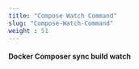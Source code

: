 ```yaml
---
title: "Compose Watch Command"
slug: "Compose-Watch-Command"
weight : 51
---
```



#### Docker Composer sync build watch 

